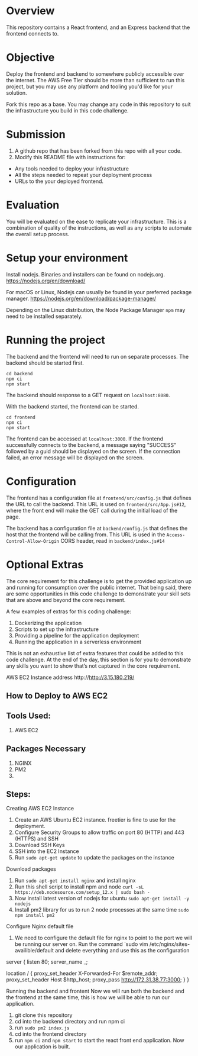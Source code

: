 # Overview
This repository contains a React frontend, and an Express backend that the frontend connects to.

# Objective
Deploy the frontend and backend to somewhere publicly accessible over the internet. The AWS Free Tier should be more than sufficient to run this project, but you may use any platform and tooling you'd like for your solution.

Fork this repo as a base. You may change any code in this repository to suit the infrastructure you build in this code challenge.

# Submission
1. A github repo that has been forked from this repo with all your code.
2. Modify this README file with instructions for:
* Any tools needed to deploy your infrastructure
* All the steps needed to repeat your deployment process
* URLs to the your deployed frontend.

# Evaluation
You will be evaluated on the ease to replicate your infrastructure. This is a combination of quality of the instructions, as well as any scripts to automate the overall setup process.

# Setup your environment
Install nodejs. Binaries and installers can be found on nodejs.org.
https://nodejs.org/en/download/

For macOS or Linux, Nodejs can usually be found in your preferred package manager.
https://nodejs.org/en/download/package-manager/

Depending on the Linux distribution, the Node Package Manager `npm` may need to be installed separately.

# Running the project
The backend and the frontend will need to run on separate processes. The backend should be started first.
```
cd backend
npm ci
npm start
```
The backend should response to a GET request on `localhost:8080`.

With the backend started, the frontend can be started.
```
cd frontend
npm ci
npm start
```
The frontend can be accessed at `localhost:3000`. If the frontend successfully connects to the backend, a message saying "SUCCESS" followed by a guid should be displayed on the screen.  If the connection failed, an error message will be displayed on the screen.

# Configuration
The frontend has a configuration file at `frontend/src/config.js` that defines the URL to call the backend. This URL is used on `frontend/src/App.js#12`, where the front end will make the GET call during the initial load of the page.

The backend has a configuration file at `backend/config.js` that defines the host that the frontend will be calling from. This URL is used in the `Access-Control-Allow-Origin` CORS header, read in `backend/index.js#14`

# Optional Extras
The core requirement for this challenge is to get the provided application up and running for consumption over the public internet. That being said, there are some opportunities in this code challenge to demonstrate your skill sets that are above and beyond the core requirement.

A few examples of extras for this coding challenge:
1. Dockerizing the application
2. Scripts to set up the infrastructure
3. Providing a pipeline for the application deployment
4. Running the application in a serverless environment

This is not an exhaustive list of extra features that could be added to this code challenge. At the end of the day, this section is for you to demonstrate any skills you want to show that’s not captured in the core requirement.



AWS EC2 Instance address
http://http://3.15.180.219/



## How to Deploy to AWS EC2

## Tools Used:
  1. AWS EC2

## Packages Necessary
  1. NGINX
  2. PM2
  3. 

## Steps:

Creating AWS EC2 Instance
1. Create an AWS Ubuntu EC2 instance. freetier is fine to use for the deployment.
2. Configure Security Groups to allow traffic on port 80 (HTTP) and 443 (HTTPS) and SSH
3. Download SSH Keys
4. SSH into the EC2 Instance
5. Run `sudo apt-get update` to update the packages on the instance

Download packages
1. Run `sudo apt-get install nginx` and install nginx
2. Run this shell script to install npm and node `curl -sL https://deb.nodesource.com/setup_12.x | sudo bash -`
3. Now install latest version of nodejs for ubuntu `sudo apt-get install -y nodejs`
4. Install pm2 library for us to run 2 node processes at the same time `sudo npm install pm2`


Configure Nginx default file
1. We need to configure the default file for nginx to point to the port we will be running our server on. Run the command `sudo vim /etc/nginx/sites-availible/default
and delete everything and use this as the configuration

server {
listen 80;
server_name _;

location / {
proxy_set_header X-Forwarded-For $remote_addr;
proxy_set_header Host $http_host;
proxy_pass http://172.31.38.77:3000;
}
}

Running the backend and frontent
Now we will run both the backend and the frontend at the same time, this is how we will be able to run our application.
1. git clone this repository
2. cd into the backend directory and run npm ci
3. run `sudo pm2 index.js`
4. cd into the frontend directory
5. run `npm ci` and `npm start` to start the react front end application. Now our application is built.
